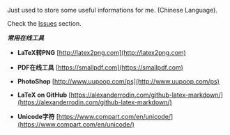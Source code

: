 Just used to store some useful informations for me. (Chinese Language).

Check the [Issues](https://github.com/F-Feng/Memo/issues) section.

***常用在线工具***
- **LaTeX转PNG**
[http://latex2png.com](http://latex2png.com)

- **PDF在线工具**
[https://smallpdf.com](https://smallpdf.com)

- **PhotoShop**
[http://www.uupoop.com/ps](http://www.uupoop.com/ps)

- **LaTeX on GitHub**
[https://alexanderrodin.com/github-latex-markdown/](https://alexanderrodin.com/github-latex-markdown/)

- **Unicode字符**
[https://www.compart.com/en/unicode/](https://www.compart.com/en/unicode/)
